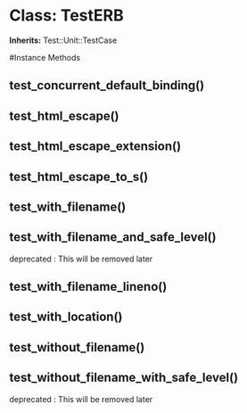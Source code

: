 # Class: TestERB
**Inherits:** Test::Unit::TestCase
    




#Instance Methods
## test_concurrent_default_binding() [](#method-i-test_concurrent_default_binding)

## test_html_escape() [](#method-i-test_html_escape)

## test_html_escape_extension() [](#method-i-test_html_escape_extension)

## test_html_escape_to_s() [](#method-i-test_html_escape_to_s)

## test_with_filename() [](#method-i-test_with_filename)

## test_with_filename_and_safe_level() [](#method-i-test_with_filename_and_safe_level)
deprecated
:   This will be removed later


## test_with_filename_lineno() [](#method-i-test_with_filename_lineno)

## test_with_location() [](#method-i-test_with_location)

## test_without_filename() [](#method-i-test_without_filename)

## test_without_filename_with_safe_level() [](#method-i-test_without_filename_with_safe_level)
deprecated
:   This will be removed later


